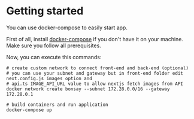# Getting started

You can use docker-compose to easily start app.

First of all, install [docker-compose](https://docs.docker.com/compose/install/) if you don't have it on your machine. Make sure you follow all prerequisites.

Now, you can execute this commands:
```
# create custom network to connect front-end and back-end (optional)
# you can use your subnet and gateway but in front-end folder edit next.config.js images option and 
# api.ts IMAGE_API_URL value to allow nextjs fetch images from API 
docker network create bonsay --subnet 172.28.0.0/16 --gateway 172.28.0.1

# build containers and run application
docker-compose up
```
